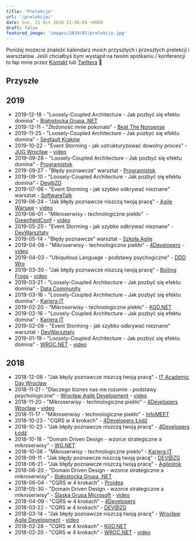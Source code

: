 ```yaml
---
title: 'Prelekcje'
url: '/prelekcje/'
date: Sun, 21 Oct 2018 21:08:08 +0000
draft: false
featured_image: 'images/2019/07/prelekcje.jpg'
---
```


Poniżej możecie znaleźć kalendarz moich przyszłych i przeszłych prelekcji i warsztatów. Jeśli chciałbyś bym wystąpił na twoim spotkaniu / konferencji to łap mnie przez [Kontakt](/kontakt) lub [Twittera](https://twitter.com/RadekMaziarka) 🙂

Przyszłe
--------

2019
----

 *   2019-12-18 - "Loosely-Coupled Architecture - Jak pozbyć się efektu domina" - [Białostocka Grupa .NET](https://www.facebook.com/events/480310039269803/)
 *   2019-12-11 - "Złożoność mnie pokonała" - [Beat The Nonsense](https://www.meetup.com/pl-PL/GraoSens/events/266459226/)
 *   2019-11-25 - "Loosely-Coupled Architecture - Jak pozbyć się efektu domina" - [Segfault Kraków](https://segfault.events/sites/krakow2019/abstracts/loosely-coupled-architecture-jak-pozbyc-sie-efektu-domina/)
 *   2019-10-22 - "Event Storming - jak ustrukturyzować dowolny proces" - [JUG Wrocław](https://www.meetup.com/pl-PL/WroclawJUG/events/265637715/) - [video](https://www.youtube.com/watch?v=1XrE0NMCmAo)
 *   2019-09-28 - "Loosely-Coupled Architecture - Jak pozbyć się efektu domina" - [Programistok](https://programistok.org/)
 *   2019-09-27 - "Błędy poznawcze" warsztat - [Programistok](https://programistok.org/)
 *   2019-09-10 - "Loosely-Coupled Architecture - Jak pozbyć się efektu domina" - [Dev@ZG](https://www.meetup.com/pl-PL/DEV-ZG/events/264372145/)
 *   2019-07-06 - "Event Storming - jak szybko odkrywać nieznane" warsztat - [SoftwareTalk](https://softwaretalks.pl/wydarzenia/event-storming-jak-szybko-odkrywac-nieznane/)
 *   2019-06-24 - "Jak błędy poznawcze niszczą twoją pracę" - [Agile Warsaw](https://www.meetup.com/pl-PL/AgileWarsaw/events/261599232/) - [video](https://www.youtube.com/watch?v=h7RxT977I3I)
 *   2019-06-01 - "Mikroserwisy - technologiczne piekło"  - [GreenfieldConf](http://www.greenfieldconf.pl/speaker_radoslaw_maziarka.html) - [video](https://www.youtube.com/watch?v=PkVvbEW8amA)
 *   2019-05-25 - "Event Storming - jak szybko odkrywać nieznane" - [DevWarsztaty](http://devwarsztaty.pl/warsztaty/2019-05-25/)
 *   2019-05-14 - "Błędy poznawcze" warsztat - [Szkoła Agile](http://szkolaagile.graosens.org.pl/)
 *   2019-04-08 - "Mikroserwisy - technologiczne piekło" - [4Developers](https://4developers.org.pl/lecture_warszawa/#id=51922) - [video](https://www.youtube.com/watch?v=N1U2_dwXkJs)
 *   2019-04-03 - "Ubiquitous Language - podstawy psychogiczne" - [DDD Wro](https://www.meetup.com/pl-PL/DDD-WRO/events/259542258/)
 *   2019-03-30 - "Jak błędy poznawcze niszczą twoją pracę" - [Boiling Frogs](https://2019.boilingfrogs.pl/) - [video](https://www.youtube.com/watch?v=YuroVhwkb44)
 *   2019-03-21 - "Loosely-Coupled Architecture - Jak pozbyć się efektu domina" - [Data Community](https://www.meetup.com/pl-PL/PLSSUG/events/254531578/)
 *   2019-03-16 - "Loosely-Coupled Architecture - Jak pozbyć się efektu domina" - [Kariera IT](https://careercon.pl/konferencja/kariera-it-wroclaw-16-02-2019/)
 *   2019-02-20 - "Mikroserwisy - technologiczne piekło" - [KGD.NET](https://www.meetup.com/pl-PL/KGD-NET/events/258683856/)
 *   2019-02-16 - "Loosely-Coupled Architecture - Jak pozbyć się efektu domina" - [Kariera IT](https://careercon.pl/konferencja/kariera-it-wroclaw-16-02-2019/)
 *   2019-02-09 - "Event Storming - jak szybko odkrywać nieznane" warsztat - [DevWarsztaty](https://www.meetup.com/pl-PL/devWarsztaty/events/258533467/attendees/)
 *   2019-01-19 - "Loosely-Coupled Architecture - Jak pozbyć się efektu domina" - [WROC.NET](https://www.meetup.com/pl-PL/wrocnet/events/257779436/) - [video](https://www.youtube.com/watch?v=1iB87A1W0SA&t=2387s)

2018
----

 *   2018-12-08 - "Jak błędy poznawcze niszczą twoją pracę" - [IT Academic Day Wrocław](https://www.facebook.com/events/538581659941967/permalink/540187079781425/)
 *   2018-11-21 - "Dlaczego biznes nas nie rozumie - podstawy psychologiczne" - [Wrocław Agile Development](https://www.meetup.com/pl-PL/Wroclaw-Agile-Development-Meetup/events/256175599/) - [video](https://www.youtube.com/watch?v=21aRa8rAe8U&t=1s)
 *   2018-11-20 - "Mikroserwisy - technologiczne piekło" - [4Developers Wrocław](https://wroclaw.4developers.org.pl/lecture.html#id=48644) - [video](https://www.youtube.com/watch?v=P4iomsHmOW0)
 *   2018-11-17 - "Mikroserwisy - technologiczne piekło" - [InfoMEET](https://www.infomeet.pl/konferencje/17-listopada-2018-infomeet-wroclaw/)
 *   2018-10-23 - "CQRS w 4 krokach" - [4Developers Łódź](https://lodz.4developers.org.pl)
 *   2018-10-23 - "Jak błędy poznawcze niszczą twoją pracę" - [4Developers Łódź](https://lodz.4developers.org.pl)
 *   2018-10-18 - "Domain Driven Design - wzorce strategiczne a mikroserwisy" - [WG.NET](https://www.meetup.com/pl-PL/WG-NET/events/255391480/)
 *   2018-10-06 - "Mikroserwisy - technologiczne piekło" - [Kariera IT](https://careercon.pl/konferencja/kariera-it-wroclaw-06-10-2018/)
 *   2018-09-11 - "Jak błędy poznawcze niszczą twoją pracę" - [DEV@ZG](https://www.meetup.com/pl-PL/DEV-ZG/events/254263018/)
 *   2018-06-21 - "Jak błędy poznawcze niszczą twoją pracę" - [Agilestok](https://www.facebook.com/events/219453975324561/?active_tab=discussion)
 *   2018-06-20 - "Domain Driven Design - wzorce strategiczne a mikroserwisy" - [Białostocka Grupa .NET](https://www.facebook.com/events/195974331233560/?active_tab=discussion)
 *   2018-06-04 - "CQRS w 4 krokach" - [Proidea](https://webinaria.proidea.pl/kurs/cqrs-w-4-krokach/)
 *   2018-05-30 - "Domain Driven Design - wzorce strategiczne a mikroserwisy" - [Śląska Grupa Microsoft](https://www.meetup.com/pl-PL/%C5%9Al%C4%85ska-Grupa-Microsoft-Meetup/events/250018468/) - [video](https://www.youtube.com/watch?v=MHgLJqE2zm0&t=2064s)
 *   2018-04-09 - "CQRS w 4 krokach" - [4Developers](https://4developers.org.pl/lecture.html#id=40702)
 *   2018-03-22 - "CQRS w 4 krokach" - [DEV@ZG](https://www.meetup.com/pl-PL/DEV-ZG/events/248709842/)
 *   2018-03-14 - "Jak błędy poznawcze niszczą twoją pracę" - [Wrocław Agile Development](https://www.meetup.com/pl-PL/Wroclaw-Agile-Development-Meetup/events/248534112/) - [video](https://www.youtube.com/watch?v=bHiEACJ8Sgc&t=1264s)
 *   2018-02-28 - "CQRS w 4 krokach" - [KGD.NET](https://www.meetup.com/pl-PL/KGD-NET/events/247637902/)
 *   2018-02-20 - "CQRS w 4 krokach" - [WROC.NET](https://www.meetup.com/pl-PL/wrocnet/events/247642624/) - [video](https://www.youtube.com/watch?v=i0wCilZ0QdY&t=2206s)